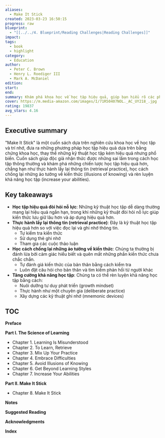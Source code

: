 ```yaml
---
aliases:
  - Make It Stick
created: 2023-03-23 16:50:15
progress: raw
blueprint:
  - "[[../../4. Blueprint/Reading Challenges|Reading Challenges]]"
impact: 
tags:
  - book
  - highlight
category:
  - Education
author:
  - Peter C. Brown
  - Henry L. Roediger III
  - Mark A. McDaniel
edition: 
start: 
end: 
summary: Khám phá khoa học về học tập hiệu quả, giúp bạn hiểu rõ các phương pháp học hiệu quả dựa trên nghiên cứu khoa học, thay thế những kỹ thuật học tập kém hiệu quả nhưng phổ biến.
cover: https://m.media-amazon.com/images/I/71R50407NOL._AC_UY218_.jpg
rating: 19837
avg_stars: 4.16
---
```



## Executive summary

"Make It Stick" là một cuốn sách dựa trên nghiên cứu khoa học về học tập và trí nhớ,  đưa ra những phương pháp học tập hiệu quả dựa trên bằng chứng khoa học, thay thế những kỹ thuật học tập kém hiệu quả nhưng phổ biến. Cuốn sách giúp độc giả nhận thức được những sai lầm trong cách học tập thông thường và khám phá những chiến lược học tập hiệu quả hơn, chẳng hạn như thực hành lấy lại thông tin (retrieval practice), học cách chống lại những ảo tưởng về kiến thức (illusions of knowing) và rèn luyện khả năng học tập (increase your abilities).

## Key takeaways

* **Học tập hiệu quả đòi hỏi nỗ lực**: Những kỹ thuật học tập dễ dàng thường mang lại hiệu quả ngắn hạn, trong khi những kỹ thuật đòi hỏi nỗ lực  giúp kiến thức lưu giữ lâu hơn và áp dụng hiệu quả hơn.
* **Thực hành lấy lại thông tin (retrieval practice)**:  Đây là kỹ thuật học tập hiệu quả hơn so với việc đọc lại và ghi nhớ thông tin. 
    * Tự kiểm tra kiến thức 
    * Sử dụng thẻ ghi nhớ
    * Tham gia các cuộc thảo luận
* **Học cách chống lại những ảo tưởng về kiến thức**: Chúng ta thường bị đánh lừa bởi cảm giác hiểu biết và  quên mất những phần kiến thức chưa chắc chắn.
    * Tự đánh giá kiến thức của bản thân bằng cách kiểm tra
    * Luôn đặt câu hỏi cho bản thân và tìm kiếm phản hồi từ người khác
* **Tăng cường khả năng học tập**:  Chúng ta có thể rèn luyện khả năng học tập bằng cách: 
    * Nuôi dưỡng tư duy phát triển (growth mindset)
    *  Thực hành như một chuyên gia (deliberate practice)
    *  Xây dựng các kỹ thuật ghi nhớ (mnemonic devices)

## TOC

**Preface**

**Part I. The Science of Learning**

* Chapter 1. Learning Is Misunderstood
* Chapter 2. To Learn, Retrieve
* Chapter 3. Mix Up Your Practice
* Chapter 4. Embrace Difficulties
* Chapter 5. Avoid Illusions of Knowing
* Chapter 6. Get Beyond Learning Styles
* Chapter 7. Increase Your Abilities

**Part II. Make It Stick**

* Chapter 8. Make It Stick

**Notes**

**Suggested Reading**

**Acknowledgments**

**Index**
